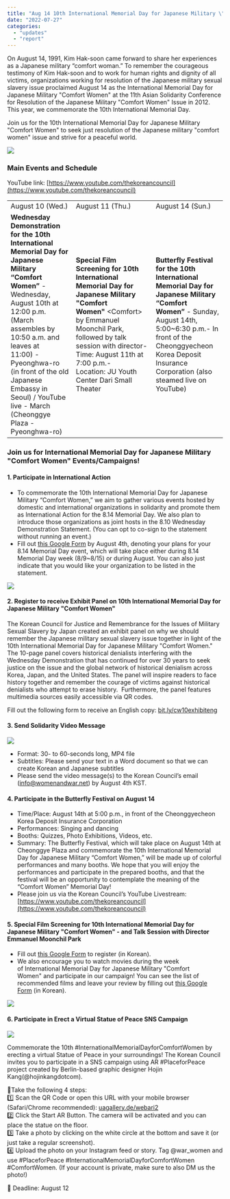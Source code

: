 ```yaml
---
title: "Aug 14 10th International Memorial Day for Japanese Military \"Comfort Women\" Event Info"
date: "2022-07-27"
categories: 
  - "updates"
  - "report"
---
```


On August 14, 1991, Kim Hak-soon came forward to share her experiences as a Japanese military “comfort woman.” To remember the courageous testimony of Kim Hak-soon and to work for human rights and dignity of all victims, organizations working for resolution of the Japanese military sexual slavery issue proclaimed August 14 as the International Memorial Day for Japanese Military "Comfort Women" at the 11th Asian Solidarity Conference for Resolution of the Japanese Military "Comfort Women" Issue in 2012. This year, we commemorate the 10th International Memorial Day.

Join us for the 10th International Memorial Day for Japanese Military "Comfort Women" to seek just resolution of the Japanese military "comfort women" issue and strive for a peaceful world.

![](https://r2.womenandwar.net/2022/07/20220727_2022-기림일-포스터_영문-724x1024.png)

### **Main Events and Schedule**

YouTube link: [https://www.youtube.com/thekoreancouncil](https://www.youtube.com/thekoreancouncil)

<table><tbody><tr><td>August 10 (Wed.)</td><td>August 11 (Thu.)</td><td>August 14 (Sun.)</td></tr><tr><td><strong>Wednesday Demonstration for the 10th International Memorial Day for Japanese Military “Comfort Women”</strong>&nbsp;- Wednesday, August 10th at 12:00 p.m. (March assembles by 10:50 a.m. and leaves at 11:00)&nbsp;- Pyeonghwa-ro (in front of the old Japanese Embassy in Seoul) / YouTube live&nbsp;- March (Cheonggye Plaza - Pyeonghwa-ro)</td><td><strong>Special Film Screening for 10th International Memorial Day&nbsp;</strong><strong>for Japanese Military "Comfort Women"</strong>&nbsp;&lt;Comfort&gt; by Emmanuel Moonchil Park, followed by talk session with director- Time: August 11th at 7:00 p.m.- Location:&nbsp;JU Youth Center&nbsp;Dari Small Theater</td><td><strong>Butterfly Festival for the 10th International Memorial Day for Japanese Military “Comfort Women”</strong>&nbsp;- Sunday, August 14th, 5:00~6:30 p.m.- In front of the Cheonggyecheon Korea Deposit Insurance Corporation (also steamed live on YouTube)</td></tr></tbody></table>

### **Join us for International Memorial Day for Japanese Military "Comfort Women" Events/Campaigns!**

#### 1\. **Participate in International Action**

- To commemorate the 10th International Memorial Day for Japanese Military “Comfort Women,” we aim to gather various events hosted by domestic and international organizations in solidarity and promote them as International Action for the 8.14 Memorial Day. We also plan to introduce those organizations as joint hosts in the 8.10 Wednesday Demonstration Statement. (You can opt to co-sign to the statement without running an event.)
- Fill out [this Google Form](https://docs.google.com/forms/d/e/1FAIpQLScX24YqZIU-lKI0tdVpjzaoOZXCswTp5ULKQ_YOisJhrwU7hw/viewform) by August 4th, denoting your plans for your 8.14 Memorial Day event, which will take place either during 8.14 Memorial Day week (8/9~8/15) or during August. You can also just indicate that you would like your organization to be listed in the statement.

![](https://r2.womenandwar.net/2022/07/photo_20222222.jpg)

#### 2\. **Register to receive Exhibit Panel on 10th International Memorial Day for Japanese Military "Comfort Women"**

The Korean Council for Justice and Remembrance for the Issues of Military Sexual Slavery by Japan created an exhibit panel on why we should remember the Japanese military sexual slavery issue together in light of the 10th International Memorial Day for Japanese Military "Comfort Women." The 10-page panel covers historical denialists interfering with the Wednesday Demonstration that has continued for over 30 years to seek justice on the issue and the global network of historical denialism across Korea, Japan, and the United States. The panel will inspire readers to face history together and remember the courage of victims against historical denialists who attempt to erase history.  Furthermore, the panel features multimedia sources easily accessible via QR codes. 

Fill out the following form to receive an English copy: [bit.ly/cw10exhibiteng](file:///Users/wooheekim/Downloads/bit.ly/cw10exhibiteng)

#### 3\. **Send Solidarity Video Message**

![](https://r2.womenandwar.net/2022/07/photo_2022-07-27-22.03.31.jpeg)

- Format: 30- to 60-seconds long, MP4 file
- Subtitles: Please send your text in a Word document so that we can create Korean and Japanese subtitles
- Please send the video message(s) to the Korean Council’s email ([info@womenandwar.net](mailto:info@womenandwar.net)) by August 4th KST.

#### 4\. **Participate in the Butterfly Festival on August 14**

- Time/Place: August 14th at 5:00 p.m., in front of the Cheonggyecheon Korea Deposit Insurance Corporation
- Performances: Singing and dancing
- Booths: Quizzes, Photo Exhibitions, Videos, etc.
- Summary: The Butterfly Festival, which will take place on August 14th at Cheonggye Plaza and commemorate the 10th International Memorial Day for Japanese Military “Comfort Women,” will be made up of colorful performances and many booths. We hope that you will enjoy the performances and participate in the prepared booths, and that the festival will be an opportunity to contemplate the meaning of the “Comfort Women” Memorial Day!
- Please join us via the Korean Council’s YouTube Livestream:  
    [https://www.youtube.com/thekoreancouncil](https://www.youtube.com/thekoreancouncil)

#### 5\. **Special Film Screening for 10th International Memorial Day for Japanese Military "Comfort Women" - <Comfort> and Talk Session with Director Emmanuel Moonchil Park**

- Fill out [this Google Form](http://bit.ly/%EB%B3%B4%EB%93%9C%EB%9E%8D%EA%B2%8C%EC%8B%A0%EC%B2%AD) to register (in Korean).
- We also encourage you to watch movies during the week of International Memorial Day for Japanese Military "Comfort Women" and participate in our campaign! You can see the list of recommended films and leave your review by filling out [this Google Form](https://bit.ly/3ct58vq) (in Korean).

![](https://r2.womenandwar.net/2022/07/20220722_2022-기림일_보드랍게_영문-724x1024.png)

#### 6\. **Participate in Erect a Virtual Statue of Peace SNS Campaign**

![](https://r2.womenandwar.net/2022/07/20220726_내-주변에-평화비-세우기-SNS캠페인_영문-714x1024.png)

Commemorate the 10th #InternationalMemorialDayforComfortWomen by erecting a virtual Statue of Peace in your surroundings! The Korean Council invites you to participate in a SNS campaign using AR #PlaceforPeace project created by Berlin-based graphic designer Hojin Kang(@hojinkangdotcom).

🙌Take the following 4 steps:   
1️⃣ Scan the QR Code or open this URL with your mobile browser (Safari/Chrome recommended): [uagallery.de/webari2](http://uagallery.de/webari2)   
2️⃣ Click the Start AR Button. The camera will be activated and you can place the statue on the floor.   
3️⃣ Take a photo by clicking on the white circle at the bottom and save it (or just take a regular screenshot).  
4️⃣ Upload the photo on your Instagram feed or story. Tag @war\_women and use #PlaceforPeace #InternationalMemorialDayforComfortWomen #ComfortWomen. (If your account is private, make sure to also DM us the photo!)

📌 Deadline: August 12
